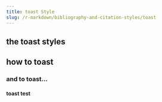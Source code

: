```yaml
---
title: toast Style
slug: /r-markdown/bibliography-and-citation-styles/toast
---
```


## the toast styles


## how to toast

### and to toast...

#### toast test
